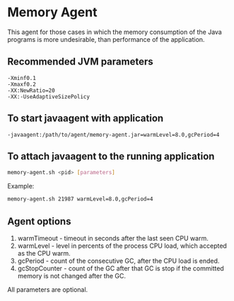 # Memory Agent

This agent for those cases in which the memory consumption of the Java programs is more 
undesirable, than performance of the application.

## Recommended JVM parameters

```
-Xminf0.1
-Xmaxf0.2
-XX:NewRatio=20
-XX:-UseAdaptiveSizePolicy
```

## To start javaagent with application
```
-javaagent:/path/to/agent/memory-agent.jar=warmLevel=8.0,gcPeriod=4
```

## To attach javaagent to the running application

```bash
memory-agent.sh <pid> [parameters]
```

Example:

```bash
memory-agent.sh 21987 warmLevel=8.0,gcPeriod=4
```

## Agent options

1. warmTimeout - timeout in seconds after the last seen CPU warm.
2. warmLevel - level in percents of the process CPU load, which accepted as the CPU warm.
3. gcPeriod - count of the consecutive GC, after the CPU load is ended.
4. gcStopCounter - count of the GC after that GC is stop if the committed memory is not 
                   changed after the GC.
                   
All parameters are optional.
